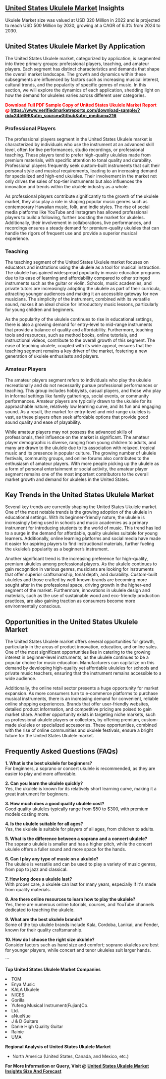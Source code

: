 <h2><a href="https://www.verifiedmarketreports.com/download-sample/?rid=245696&amp;utm_source=Github&amp;utm_medium=216" target="_blank">United States Ukulele Market</a> Insights</h2><p>Ukulele Market size was valued at USD 320 Million in 2022 and is projected to reach USD 500 Million by 2030, growing at a CAGR of 6.3% from 2024 to 2030.</p><p><h2>United States Ukulele Market By Application</h2><p>The United States Ukulele market, categorized by application, is segmented into three primary groups: professional players, teaching, and amateur players. Each segment has distinct characteristics and demands that shape the overall market landscape. The growth and dynamics within these subsegments are influenced by factors such as increasing musical interest, cultural trends, and the popularity of specific genres of music. In this section, we will explore the dynamics of each application, shedding light on how the demand for ukuleles varies across different user categories.</p><p><strong><p><span class=""><span style="color: #ff0000;"><strong>Download Full PDF Sample Copy of United States Ukulele Market Report</strong> @ </span><a href="https://www.verifiedmarketreports.com/download-sample/?rid=245696&amp;utm_source=Github&amp;utm_medium=216" target="_blank">https://www.verifiedmarketreports.com/download-sample/?rid=245696&amp;utm_source=Github&amp;utm_medium=216</a></span></p></strong></p><h3>Professional Players</h3><p>The professional players segment in the United States Ukulele market is characterized by individuals who use the instrument at an advanced skill level, often for live performances, studio recordings, or professional teaching. These players tend to prefer high-quality ukuleles made from premium materials, with specific attention to tonal quality and durability. Professional players frequently seek custom-built instruments that suit their personal style and musical requirements, leading to an increasing demand for specialized and high-end ukuleles. Their involvement in the market not only drives the sales of top-tier instruments but also influences the innovation and trends within the ukulele industry as a whole.</p><p>As professional players contribute significantly to the growth of the ukulele market, they also play a role in shaping popular music genres such as contemporary Hawaiian music, folk, and indie styles. The rise of social media platforms like YouTube and Instagram has allowed professional players to build a following, further boosting the market for ukuleles. Additionally, their involvement in collaborations, live performances, and recordings ensures a steady demand for premium-quality ukuleles that can handle the rigors of frequent use and provide a superior musical experience.</p><h3>Teaching</h3><p>The teaching segment of the United States Ukulele market focuses on educators and institutions using the ukulele as a tool for musical instruction. The ukulele has gained widespread popularity in music education programs due to its ease of learning and affordability compared to other stringed instruments such as the guitar or violin. Schools, music academies, and private tutors are increasingly adopting the ukulele as part of their curricula, attracting younger audiences and making it an accessible gateway for new musicians. The simplicity of the instrument, combined with its versatile sound, makes it an ideal choice for introductory music lessons, particularly for young children and beginners.</p><p>As the popularity of the ukulele continues to rise in educational settings, there is also a growing demand for entry-level to mid-range instruments that provide a balance of quality and affordability. Furthermore, teaching tools and resources, such as method books, online tutorials, and instructional videos, contribute to the overall growth of this segment. The ease of teaching ukulele, coupled with its wide appeal, ensures that the teaching segment remains a key driver of the market, fostering a new generation of ukulele enthusiasts and players.</p><h3>Amateur Players</h3><p>The amateur players segment refers to individuals who play the ukulele recreationally and do not necessarily pursue professional performances or teaching. This group includes hobbyists, casual players, and those who play in informal settings like family gatherings, social events, or community performances. Amateur players are typically drawn to the ukulele for its approachable nature, relatively low learning curve, and its fun and engaging sound. As a result, the market for entry-level and mid-range ukuleles is vast, as these players often seek affordable options that provide good sound quality and ease of playability.</p><p>While amateur players may not possess the advanced skills of professionals, their influence on the market is significant. The amateur player demographic is diverse, ranging from young children to adults, and many are drawn to the ukulele due to its association with relaxed, tropical music and its presence in popular culture. The growing number of ukulele festivals, community groups, and online forums also contributes to the enthusiasm of amateur players. With more people picking up the ukulele as a form of personal entertainment or social activity, the amateur player segment remains one of the most important contributors to the overall market growth and demand for ukuleles in the United States.</p><h2>Key Trends in the United States Ukulele Market</h2><p>Several key trends are currently shaping the United States Ukulele market. One of the most notable trends is the growing adoption of the ukulele in educational settings. With its beginner-friendly nature, the ukulele is increasingly being used in schools and music academies as a primary instrument for introducing students to the world of music. This trend has led to a surge in the demand for affordable, quality ukuleles suitable for young learners. Additionally, online learning platforms and social media have made it easier for aspiring players to find instructional materials, further fueling the ukulele’s popularity as a beginner’s instrument.</p><p>Another significant trend is the increasing preference for high-quality, premium ukuleles among professional players. As the ukulele continues to gain recognition in various genres, musicians are looking for instruments that offer superior craftsmanship, tonal depth, and durability. Custom-built ukuleles and those crafted by well-known brands are becoming more sought after in the professional space, driving growth in the higher-end segment of the market. Furthermore, innovations in ukulele design and materials, such as the use of sustainable wood and eco-friendly production practices, are also gaining traction as consumers become more environmentally conscious.</p><h2>Opportunities in the United States Ukulele Market</h2><p>The United States Ukulele market offers several opportunities for growth, particularly in the areas of product innovation, education, and online sales. One of the most significant opportunities lies in catering to the growing interest in beginner-level instruments, as the ukulele continues to be a popular choice for music education. Manufacturers can capitalize on this demand by developing high-quality yet affordable ukuleles for schools and private music teachers, ensuring that the instrument remains accessible to a wide audience.</p><p>Additionally, the online retail sector presents a huge opportunity for market expansion. As more consumers turn to e-commerce platforms to purchase musical instruments, there is an increasing demand for convenient, reliable online shopping experiences. Brands that offer user-friendly websites, detailed product information, and competitive pricing are poised to gain market share. Another opportunity exists in targeting niche markets, such as professional ukulele players or collectors, by offering premium, custom-made ukuleles or specialized accessories. These opportunities, combined with the rise of online communities and ukulele festivals, ensure a bright future for the United States Ukulele market.</p><h2>Frequently Asked Questions (FAQs)</h2><p><strong>1. What is the best ukulele for beginners?</strong><br>For beginners, a soprano or concert ukulele is recommended, as they are easier to play and more affordable.</p><p><strong>2. Can you learn the ukulele quickly?</strong><br>Yes, the ukulele is known for its relatively short learning curve, making it a great instrument for beginners.</p><p><strong>3. How much does a good quality ukulele cost?</strong><br>Good quality ukuleles typically range from $50 to $300, with premium models costing more.</p><p><strong>4. Is the ukulele suitable for all ages?</strong><br>Yes, the ukulele is suitable for players of all ages, from children to adults.</p><p><strong>5. What is the difference between a soprano and a concert ukulele?</strong><br>The soprano ukulele is smaller and has a higher pitch, while the concert ukulele offers a fuller sound and more space for the hands.</p><p><strong>6. Can I play any type of music on a ukulele?</strong><br>The ukulele is versatile and can be used to play a variety of music genres, from pop to jazz and classical.</p><p><strong>7. How long does a ukulele last?</strong><br>With proper care, a ukulele can last for many years, especially if it's made from quality materials.</p><p><strong>8. Are there online resources to learn how to play the ukulele?</strong><br>Yes, there are numerous online tutorials, courses, and YouTube channels dedicated to teaching the ukulele.</p><p><strong>9. What are the best ukulele brands?</strong><br>Some of the top ukulele brands include Kala, Cordoba, Lanikai, and Fender, known for their quality craftsmanship.</p><p><strong>10. How do I choose the right size ukulele?</strong><br>Consider factors such as hand size and comfort; soprano ukuleles are best for younger players, while concert and tenor ukuleles suit larger hands.</p>```</p><p><strong>Top United States Ukulele Market Companies</strong></p><div data-test-id=""><p><li>TOM</li><li> Enya Music</li><li> KALA Ukulele</li><li> NICES</li><li> Gorilla</li><li> Yufeng Musical Instrument(Fujian)Co.</li><li>Ltd.</li><li> aNueNue</li><li> J & D Guitars</li><li> Danie High Quality Guitar</li><li> Rainie</li><li> UMA</li></p><div><strong>Regional Analysis of&nbsp;United States Ukulele Market</strong></div><ul><li dir="ltr"><p dir="ltr">North America&nbsp;(United States, Canada, and Mexico, etc.)</p></li></ul><p><strong>For More Information or Query, Visit @&nbsp;</strong><strong><a href="https://www.verifiedmarketreports.com/product/ukulele-market/?utm_source=Github&amp;utm_medium=216" target="_blank">United States Ukulele Market Insights Size And Forecast</a></strong></p></div>
